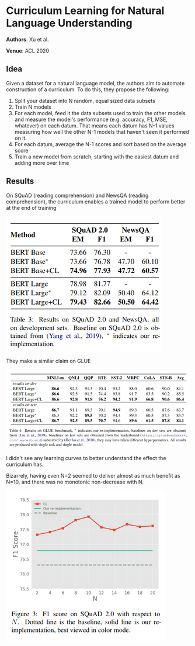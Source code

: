 # Curriculum Learning for Natural Language Understanding

__Authors__: Xu et al.

__Venue__: ACL 2020

## Idea

Given a dataset for a natural language model, the authors aim
to automate construction of a curriculum. To do this, they propose the
following:

1. Split your dataset into N random, equal sized data subsets
2. Train N models
3. For each model, feed it the data subsets used to train the other models
 and measure the model's performance (e.g. accuracy, F1, MSE, whatever) on each datum. That means each datum has 
 N-1 values measuring how well the other N-1 models that haven't seen it performed
 on it.
4. For each datum, average the N-1 scores and sort based on the average score
5. Train a new model from scratch, starting with the easiest datum and adding more over time

## Results

On SQuAD (reading comprehension) and NewsQA (reading comprehension), the curriculum enables
a trained model to perform better at the end of training

![](xu_acl_2020_curriculum_learning/results_squad_newsqa.png)

They make a similar claim on GLUE

![](xu_acl_2020_curriculum_learning/results_glue.png)

I didn't see any learning curves to better understand the effect the curriculum has.

Bizarrely, having even N=2 seemed to deliver almost as much benefit as N=10,
and there was no monotonic non-decrease with N.

![](xu_acl_2020_curriculum_learning/results_effect_of_n.png)